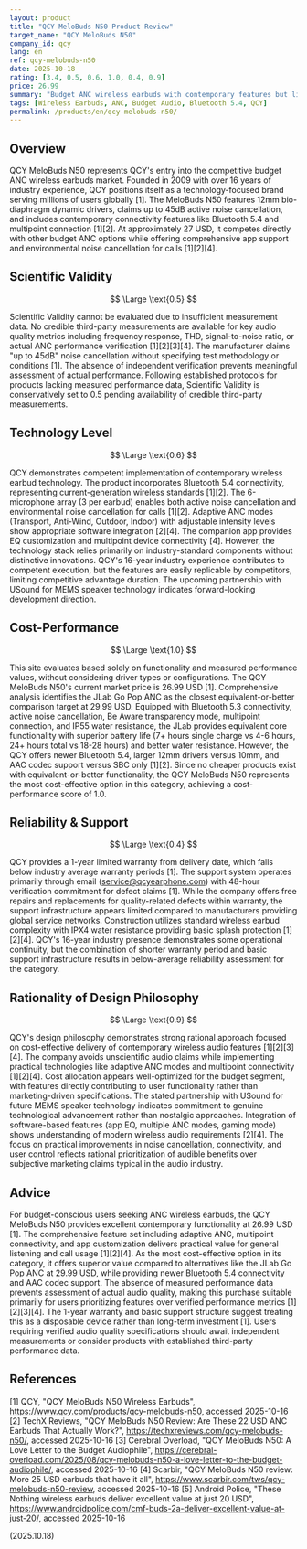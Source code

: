 ```yaml
---
layout: product
title: "QCY MeloBuds N50 Product Review"
target_name: "QCY MeloBuds N50"
company_id: qcy
lang: en
ref: qcy-melobuds-n50
date: 2025-10-18
rating: [3.4, 0.5, 0.6, 1.0, 0.4, 0.9]
price: 26.99
summary: "Budget ANC wireless earbuds with contemporary features but limited measured performance data"
tags: [Wireless Earbuds, ANC, Budget Audio, Bluetooth 5.4, QCY]
permalink: /products/en/qcy-melobuds-n50/
---
```


## Overview

QCY MeloBuds N50 represents QCY's entry into the competitive budget ANC wireless earbuds market. Founded in 2009 with over 16 years of industry experience, QCY positions itself as a technology-focused brand serving millions of users globally [1]. The MeloBuds N50 features 12mm bio-diaphragm dynamic drivers, claims up to 45dB active noise cancellation, and includes contemporary connectivity features like Bluetooth 5.4 and multipoint connection [1][2]. At approximately 27 USD, it competes directly with other budget ANC options while offering comprehensive app support and environmental noise cancellation for calls [1][2][4].

## Scientific Validity

$$ \Large \text{0.5} $$

Scientific Validity cannot be evaluated due to insufficient measurement data. No credible third-party measurements are available for key audio quality metrics including frequency response, THD, signal-to-noise ratio, or actual ANC performance verification [1][2][3][4]. The manufacturer claims "up to 45dB" noise cancellation without specifying test methodology or conditions [1]. The absence of independent verification prevents meaningful assessment of actual performance. Following established protocols for products lacking measured performance data, Scientific Validity is conservatively set to 0.5 pending availability of credible third-party measurements.

## Technology Level

$$ \Large \text{0.6} $$

QCY demonstrates competent implementation of contemporary wireless earbud technology. The product incorporates Bluetooth 5.4 connectivity, representing current-generation wireless standards [1][2]. The 6-microphone array (3 per earbud) enables both active noise cancellation and environmental noise cancellation for calls [1][2]. Adaptive ANC modes (Transport, Anti-Wind, Outdoor, Indoor) with adjustable intensity levels show appropriate software integration [2][4]. The companion app provides EQ customization and multipoint device connectivity [4]. However, the technology stack relies primarily on industry-standard components without distinctive innovations. QCY's 16-year industry experience contributes to competent execution, but the features are easily replicable by competitors, limiting competitive advantage duration. The upcoming partnership with USound for MEMS speaker technology indicates forward-looking development direction.

## Cost-Performance

$$ \Large \text{1.0} $$

This site evaluates based solely on functionality and measured performance values, without considering driver types or configurations. The QCY MeloBuds N50's current market price is 26.99 USD [1]. Comprehensive analysis identifies the JLab Go Pop ANC as the closest equivalent-or-better comparison target at 29.99 USD. Equipped with Bluetooth 5.3 connectivity, active noise cancellation, Be Aware transparency mode, multipoint connection, and IP55 water resistance, the JLab provides equivalent core functionality with superior battery life (7+ hours single charge vs 4-6 hours, 24+ hours total vs 18-28 hours) and better water resistance. However, the QCY offers newer Bluetooth 5.4, larger 12mm drivers versus 10mm, and AAC codec support versus SBC only [1][2]. Since no cheaper products exist with equivalent-or-better functionality, the QCY MeloBuds N50 represents the most cost-effective option in this category, achieving a cost-performance score of 1.0.

## Reliability & Support

$$ \Large \text{0.4} $$

QCY provides a 1-year limited warranty from delivery date, which falls below industry average warranty periods [1]. The support system operates primarily through email (service@qcyearphone.com) with 48-hour verification commitment for defect claims [1]. While the company offers free repairs and replacements for quality-related defects within warranty, the support infrastructure appears limited compared to manufacturers providing global service networks. Construction utilizes standard wireless earbud complexity with IPX4 water resistance providing basic splash protection [1][2][4]. QCY's 16-year industry presence demonstrates some operational continuity, but the combination of shorter warranty period and basic support infrastructure results in below-average reliability assessment for the category.

## Rationality of Design Philosophy

$$ \Large \text{0.9} $$

QCY's design philosophy demonstrates strong rational approach focused on cost-effective delivery of contemporary wireless audio features [1][2][3][4]. The company avoids unscientific audio claims while implementing practical technologies like adaptive ANC modes and multipoint connectivity [1][2][4]. Cost allocation appears well-optimized for the budget segment, with features directly contributing to user functionality rather than marketing-driven specifications. The stated partnership with USound for future MEMS speaker technology indicates commitment to genuine technological advancement rather than nostalgic approaches. Integration of software-based features (app EQ, multiple ANC modes, gaming mode) shows understanding of modern wireless audio requirements [2][4]. The focus on practical improvements in noise cancellation, connectivity, and user control reflects rational prioritization of audible benefits over subjective marketing claims typical in the audio industry.

## Advice

For budget-conscious users seeking ANC wireless earbuds, the QCY MeloBuds N50 provides excellent contemporary functionality at 26.99 USD [1]. The comprehensive feature set including adaptive ANC, multipoint connectivity, and app customization delivers practical value for general listening and call usage [1][2][4]. As the most cost-effective option in its category, it offers superior value compared to alternatives like the JLab Go Pop ANC at 29.99 USD, while providing newer Bluetooth 5.4 connectivity and AAC codec support. The absence of measured performance data prevents assessment of actual audio quality, making this purchase suitable primarily for users prioritizing features over verified performance metrics [1][2][3][4]. The 1-year warranty and basic support structure suggest treating this as a disposable device rather than long-term investment [1]. Users requiring verified audio quality specifications should await independent measurements or consider products with established third-party performance data.

## References

[1] QCY, "QCY MeloBuds N50 Wireless Earbuds", https://www.qcy.com/products/qcy-melobuds-n50, accessed 2025-10-16
[2] TechX Reviews, "QCY MeloBuds N50 Review: Are These 22 USD ANC Earbuds That Actually Work?", https://techxreviews.com/qcy-melobuds-n50/, accessed 2025-10-16
[3] Cerebral Overload, "QCY MeloBuds N50: A Love Letter to the Budget Audiophile", https://cerebral-overload.com/2025/08/qcy-melobuds-n50-a-love-letter-to-the-budget-audiophile/, accessed 2025-10-16
[4] Scarbir, "QCY MeloBuds N50 review: More 25 USD earbuds that have it all", https://www.scarbir.com/tws/qcy-melobuds-n50-review, accessed 2025-10-16
[5] Android Police, "These Nothing wireless earbuds deliver excellent value at just 20 USD", https://www.androidpolice.com/cmf-buds-2a-deliver-excellent-value-at-just-20/, accessed 2025-10-16

(2025.10.18)